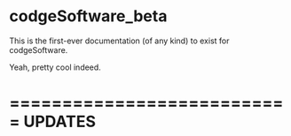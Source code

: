 # codgeSoftware_beta
This is the first-ever documentation (of any kind) to exist for codgeSoftware.

Yeah, pretty cool indeed.

===========================
UPDATES
=======
